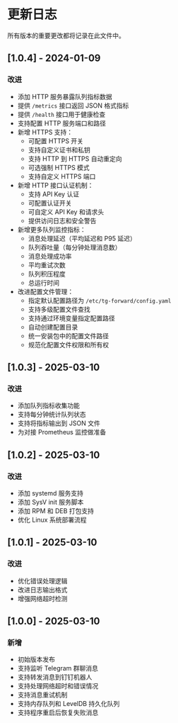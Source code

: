 # 更新日志

所有版本的重要更改都将记录在此文件中。

## [1.0.4] - 2024-01-09

### 改进

- 添加 HTTP 服务暴露队列指标数据
- 提供 `/metrics` 接口返回 JSON 格式指标
- 提供 `/health` 接口用于健康检查
- 支持配置 HTTP 服务端口和路径
- 新增 HTTPS 支持：
  - 可配置 HTTPS 开关
  - 支持自定义证书和私钥
  - 支持 HTTP 到 HTTPS 自动重定向
  - 可选强制 HTTPS 模式
  - 支持自定义 HTTPS 端口
- 新增 HTTP 接口认证机制：
  - 支持 API Key 认证
  - 可配置认证开关
  - 可自定义 API Key 和请求头
  - 提供访问日志和安全警告
- 新增更多队列监控指标：
  - 消息处理延迟（平均延迟和 P95 延迟）
  - 队列吞吐量（每分钟处理消息数）
  - 消息处理成功率
  - 平均重试次数
  - 队列积压程度
  - 总运行时间
- 改进配置文件管理：
  - 指定默认配置路径为 `/etc/tg-forward/config.yaml`
  - 支持多级配置文件查找
  - 支持通过环境变量指定配置路径
  - 自动创建配置目录
  - 统一安装包中的配置文件路径
  - 规范化配置文件权限和所有权

## [1.0.3] - 2025-03-10

### 改进

- 添加队列指标收集功能
- 支持每分钟统计队列状态
- 支持将指标输出到 JSON 文件
- 为对接 Prometheus 监控做准备

## [1.0.2] - 2025-03-10

### 改进

- 添加 systemd 服务支持
- 添加 SysV init 服务脚本
- 添加 RPM 和 DEB 打包支持
- 优化 Linux 系统部署流程

## [1.0.1] - 2025-03-10

### 改进

- 优化错误处理逻辑
- 改进日志输出格式
- 增强网络超时检测

## [1.0.0] - 2025-03-10

### 新增

- 初始版本发布
- 支持监听 Telegram 群聊消息
- 支持转发消息到钉钉机器人
- 支持处理网络超时和错误情况
- 支持消息重试机制
- 支持内存队列和 LevelDB 持久化队列
- 支持程序重启后恢复失败消息 
